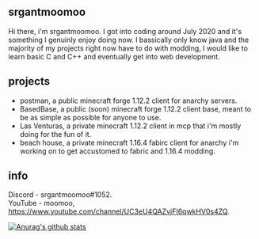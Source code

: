 ## srgantmoomoo
Hi there, i'm  srgantmoomoo. I got into coding around July 2020 and it's something I genuinly enjoy doing now.  I bassically only know java and the majority of my projects right now have to do with modding, I would like to learn basic C and C++ and eventually get into web development.

## projects 
- postman, a public minecraft forge 1.12.2 client for anarchy servers.
- BasedBase, a public (soon) minecraft forge 1.12.2 client base, meant to be as simple as possible for anyone to use.
- Las Venturas, a private minecraft 1.12.2 client in mcp that i'm mostly doing for the fun of it.
- beach house, a private minecraft 1.16.4 fabirc client for anarchy i'm working on to get accustomed to fabric and 1.16.4 modding.

## info 
Discord - srgantmoomoo#1052. <br />
YouTube - moomoo, https://www.youtube.com/channel/UC3eU4QAZvjFI6qwkHV0s4ZQ.

[![Anurag's github stats](https://github-readme-stats.vercel.app/api?username=moomooooo&show_icons=true&theme=radical&hide=issues)](https://github.com/anuraghazra/github-readme-stats)
